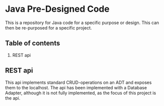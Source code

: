 # Java Pre-Designed Code

This is a repository for Java code for a specific purpose or design. This can then be re-purposed for a specific project.

## Table of contents

1. REST api

## REST api
This api implements standard CRUD-operations on an ADT and exposes them to the localhost. The api has been implemented with a Database Adapter, although it is not fully implemented, as the focus of this project is the api.
